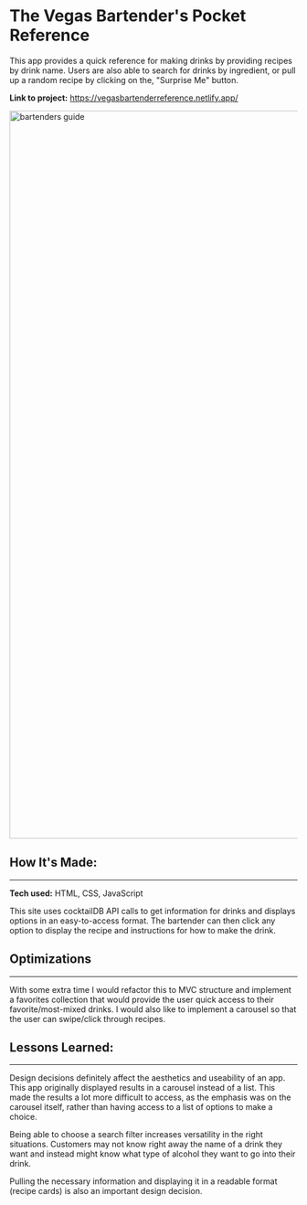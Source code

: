 # The Vegas Bartender's Pocket Reference
This app provides a quick reference for making drinks by providing recipes by drink name.  Users are also able to search for drinks by ingredient, or pull up a random recipe by clicking on the, "Surprise Me" button.

**Link to project:** https://vegasbartenderreference.netlify.app/

<img width="1274" alt="bartenders guide" src="https://user-images.githubusercontent.com/5935095/167164406-24d65de7-46b3-4b87-b808-d79a41e4463d.png">

## How It's Made:
<hr />

**Tech used:** HTML, CSS, JavaScript

This site uses cocktailDB API calls to get information for drinks and displays options in an easy-to-access format. The bartender can then click any option to display the recipe and instructions for how to make the drink.

## Optimizations
<hr />

With some extra time I would refactor this to MVC structure and implement a favorites collection that would provide the user quick access to their favorite/most-mixed drinks.  I would also like to implement a carousel so that the user can swipe/click through recipes.

## Lessons Learned:
<hr />

Design decisions definitely affect the aesthetics and useability of an app. This app originally displayed results in a carousel instead of a list.  This made the results a lot more difficult to access, as the emphasis was on the carousel itself, rather than having access to a list of options to make a choice.

Being able to choose a search filter increases versatility in the right situations. Customers may not know right away the name of a drink they want and instead might know what type of alcohol they want to go into their drink.

Pulling the necessary information and displaying it in a readable format (recipe cards) is also an important design decision.
